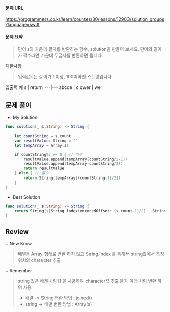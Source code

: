 #### 문제 URL
https://programmers.co.kr/learn/courses/30/lessons/12903/solution_groups?language=swift

#### 문제 요약
> 단어 s의 가운데 글자를 반환하는 함수, solution을 만들어 보세요. 단어의 길이가 짝수라면 가운데 두글자를 반환하면 됩니다.

재한사항
> 입력값 s는 길이가 1 이상, 100이하인 스트링입니다.
 
입출력 예
s | return 
---|---
abcde | c
qwer | we


문제 풀이
---------

* My Solution
```swift
func solution(_ s:String) -> String {

    let countString = s.count
    var resultValue: String = ""
    let tempArray = Array(s)

    if countString%2 == 0 { // 짝수
        resultValue.append(tempArray[countString/2-1])
        resultValue.append(tempArray[countString/2])
        return resultValue
    } else { // 홀수
        return String(tempArray[(countString-1)/2])
    }
}

```

* Best Solution
```swift
func solution(_ s:String) -> String {
    return String(s[String.Index(encodedOffset: (s.count-1)/2)...String.Index(encodedOffset: s.count/2)])
}
```

Review
-----------------
\+ New Know
> 배열을 Array 형태로 변환 하지 않고 String.Index 를 통해서 string값에서 특정 위치의 character 추출

\+ Remember
>string 값은 배열처럼 \[] 을 사용하여 character값 추출 불가 아래 처럼 변환 하여 사용
> * 배열 -> String 변환 방법 : joined()
> * string -> 배열 변환 방법 : Array(s)
